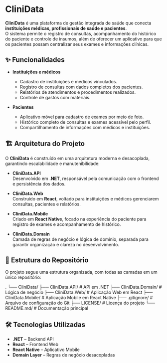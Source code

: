 # CliniData

**CliniData** é uma plataforma de gestão integrada de saúde que conecta **instituições médicas, profissionais de saúde e pacientes**.  
O sistema permite o registro de consultas, acompanhamento do histórico do paciente e controle de insumos, além de oferecer um aplicativo para que os pacientes possam centralizar seus exames e informações clínicas.

## ✨ Funcionalidades

- **Instituições e médicos**
  - Cadastro de instituições e médicos vinculados.
  - Registro de consultas com dados completos dos pacientes.
  - Relatórios de atendimentos e procedimentos realizados.
  - Controle de gastos com materiais.

- **Pacientes**
  - Aplicativo móvel para cadastro de exames por meio de foto.
  - Histórico completo de consultas e exames acessível pelo perfil.
  - Compartilhamento de informações com médicos e instituições.

## 🏗 Arquitetura do Projeto

O **CliniData** é construído em uma arquitetura moderna e desacoplada, garantindo escalabilidade e manutenibilidade:

- **CliniData.API**  
  Desenvolvido em **.NET**, responsável pela comunicação com o frontend e persistência dos dados.

- **CliniData.Web**  
  Construído em **React**, voltado para instituições e médicos gerenciarem consultas, pacientes e relatórios.

- **CliniData.Mobile**  
  Criado em **React Native**, focado na experiência do paciente para registro de exames e acompanhamento de histórico.

- **CliniData.Domain**  
  Camada de regras de negócio e lógica de domínio, separada para garantir organização e clareza no desenvolvimento.

## 📂 Estrutura do Repositório

O projeto segue uma estrutura organizada, com todas as camadas em um único repositório:

.
└── CliniData/
    ├── CliniData.API/         # API em .NET
    ├── CliniData.Domain/      # Lógica de negócio
    ├── CliniData.Web/         # Aplicação Web em React
    ├── CliniData.Mobile/      # Aplicação Mobile em React Native
    ├── .gitignore/            # Arquivo de configuração do Git
    ├── LICENSE/               # Licença do projeto
    └── README.md/             # Documentação principal

## 🛠 Tecnologias Utilizadas

- **.NET** – Backend API
- **React** – Frontend Web
- **React Native** – Aplicativo Mobile
- **Domain Layer** – Regras de negócio desacopladas
